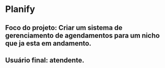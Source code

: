 # Planify

## Foco do projeto: Criar um sistema de gerenciamento de agendamentos para um nicho que ja esta em andamento.
## Usuário final: atendente.
 
